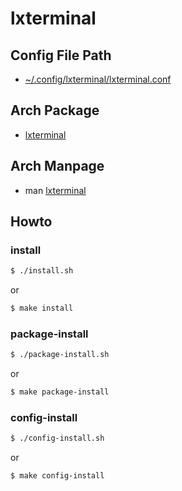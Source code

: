 
# lxterminal


## Config File Path

* [~/.config/lxterminal/lxterminal.conf](config/lxterminal/lxterminal.conf)


## Arch Package

* [lxterminal](https://archlinux.org/packages/community/x86_64/lxterminal/)


## Arch Manpage

* man [lxterminal](https://man.archlinux.org/man/community/lxterminal/lxterminal.1.en)


## Howto


### install

``` sh
$ ./install.sh
```

or

``` sh
$ make install
```


### package-install

``` sh
$ ./package-install.sh
```

or

``` sh
$ make package-install
```


### config-install

``` sh
$ ./config-install.sh
```

or

``` sh
$ make config-install
```
